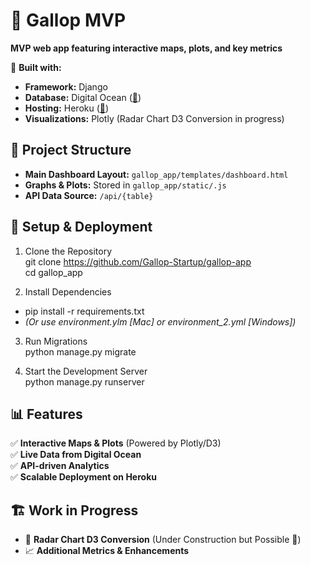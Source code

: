 
# 🚀 Gallop MVP

**MVP web app featuring interactive maps, plots, and key metrics**  

📌 **Built with:**  
- **Framework:** Django  
- **Database:** Digital Ocean ([🔗](https://www.digitalocean.com/))  
- **Hosting:** Heroku ([🔗](https://www.heroku.com/))  
- **Visualizations:** Plotly (Radar Chart D3 Conversion in progress)  

## 📂 Project Structure  

- **Main Dashboard Layout:** `gallop_app/templates/dashboard.html`  
- **Graphs & Plots:** Stored in `gallop_app/static/.js`  
- **API Data Source:** `/api/{table}`  

## 🔧 Setup & Deployment  

1. Clone the Repository  
git clone <https://github.com/Gallop-Startup/gallop-app>  
cd gallop_app

2. Install Dependencies  
- pip install -r requirements.txt
- *(Or use environment.ylm [Mac] or environment_2.yml [Windows])*

3. Run Migrations  
python manage.py migrate  

4. Start the Development Server  
python manage.py runserver  

## 📊 Features  

✅ **Interactive Maps & Plots** (Powered by Plotly/D3)  
✅ **Live Data from Digital Ocean**  
✅ **API-driven Analytics**  
✅ **Scalable Deployment on Heroku**  

## 🏗️ Work in Progress  

- 🔄 **Radar Chart D3 Conversion** (Under Construction but Possible 🚧)  
- 📈 **Additional Metrics & Enhancements**  



